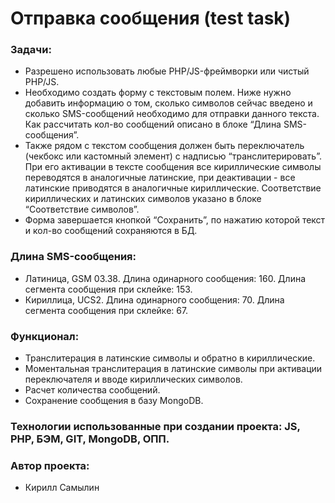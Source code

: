 # Отправка сообщения (test task)

### Задачи:
* Разрешено использовать любые PHP/JS-фреймворки или чистый PHP/JS.
* Необходимо создать форму с текстовым полем. Ниже нужно добавить информацию о том, сколько символов сейчас введено и сколько SMS-сообщений необходимо для отправки данного текста. Как рассчитать кол-во сообщений описано в блоке “Длина SMS-сообщения”.
* Также рядом с текстом сообщения должен быть переключатель (чекбокс или кастомный элемент) с надписью “транслитерировать”. При его активации в тексте сообщения все кириллические символы переводятся в аналогичные латинские, при деактивации - все латинские приводятся в аналогичные кириллические. Соответствие кириллических и латинских символов указано в блоке “Соответствие символов”.
* Форма завершается кнопкой “Сохранить”, по нажатию которой текст и кол-во сообщений сохраняются в БД.

### Длина SMS-сообщения:
* Латиница, GSM 03.38. Длина одинарного сообщения: 160. Длина сегмента сообщения при склейке: 153.
* Кириллица, UCS2. Длина одинарного сообщения: 70. Длина сегмента сообщения при склейке: 67.

### Функционал:
* Транслитерация в латинские символы и обратно в кириллические.
* Моментальная транслитерация в латинские символы при активации переключателя и вводе кириллических символов.
* Расчет количества сообщений.
* Сохранение сообщения в базу MongoDB.
 
### Технологии использованные при создании проекта: JS, PHP, БЭМ, GIT, MongoDB, ОПП.

### Автор проекта:
* Кирилл Самылин
